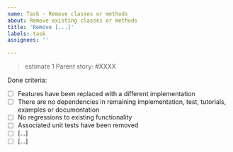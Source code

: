 ```yaml
---
name: Task - Remove classes or methods
about: Remove existing classes or methods
title: 'Remove [...]'
labels: task
assignees: ''

---
```

> estimate 1
Parent story: #XXXX

Done criteria:

- [ ] Features have been replaced with a different implementation
- [ ] There are no dependencies in remaining implementation, test,
      tutorials, examples or documentation
- [ ] No regressions to existing functionality
- [ ] Associated unit tests have been removed
- [ ] [...]
- [ ] [...]
